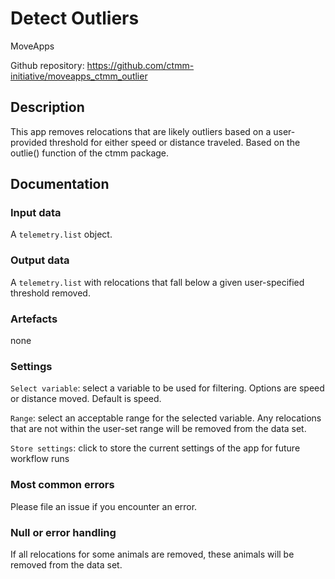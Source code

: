 # Detect Outliers

MoveApps

Github repository: https://github.com/ctmm-initiative/moveapps_ctmm_outlier

## Description
This app removes relocations that are likely outliers based on a user-provided threshold for either speed or distance traveled. Based on the outlie() function of the ctmm package.

## Documentation

### Input data
A `telemetry.list` object. 

### Output data
A `telemetry.list` with relocations that fall below a given user-specified threshold removed. 

### Artefacts
none

### Settings

`Select variable`: select a variable to be used for filtering. Options are speed or distance moved. Default is speed. 

`Range`: select an acceptable range for the selected variable. Any relocations that are not within the user-set range will be removed from the data set.  

`Store settings`: click to store the current settings of the app for future workflow runs  


### Most common errors
Please file an issue if you encounter an error. 

### Null or error handling
If all relocations for some animals are removed, these animals will be removed from the data set. 
